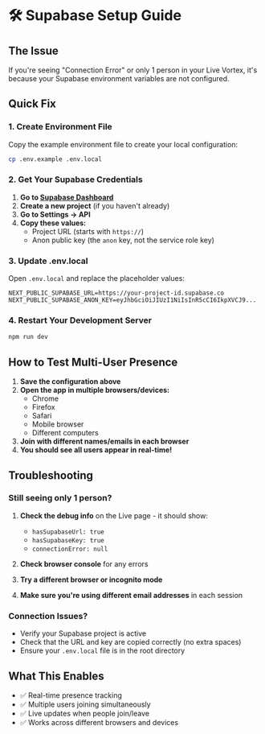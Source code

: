 # 🛠 Supabase Setup Guide

## The Issue
If you're seeing "Connection Error" or only 1 person in your Live Vortex, it's because your Supabase environment variables are not configured.

## Quick Fix

### 1. Create Environment File
Copy the example environment file to create your local configuration:
```bash
cp .env.example .env.local
```

### 2. Get Your Supabase Credentials

1. **Go to [Supabase Dashboard](https://supabase.com/dashboard)**
2. **Create a new project** (if you haven't already)
3. **Go to Settings → API**
4. **Copy these values:**
   - Project URL (starts with `https://`)
   - Anon public key (the `anon` key, not the service role key)

### 3. Update .env.local
Open `.env.local` and replace the placeholder values:

```env
NEXT_PUBLIC_SUPABASE_URL=https://your-project-id.supabase.co
NEXT_PUBLIC_SUPABASE_ANON_KEY=eyJhbGciOiJIUzI1NiIsInR5cCI6IkpXVCJ9...
```

### 4. Restart Your Development Server
```bash
npm run dev
```

## How to Test Multi-User Presence

1. **Save the configuration above**
2. **Open the app in multiple browsers/devices:**
   - Chrome
   - Firefox
   - Safari
   - Mobile browser
   - Different computers
3. **Join with different names/emails in each browser**
4. **You should see all users appear in real-time!**

## Troubleshooting

### Still seeing only 1 person?
1. **Check the debug info** on the Live page - it should show:
   - `hasSupabaseUrl: true`
   - `hasSupabaseKey: true`
   - `connectionError: null`

2. **Check browser console** for any errors
3. **Try a different browser or incognito mode**
4. **Make sure you're using different email addresses** in each session

### Connection Issues?
- Verify your Supabase project is active
- Check that the URL and key are copied correctly (no extra spaces)
- Ensure your `.env.local` file is in the root directory

## What This Enables
- ✅ Real-time presence tracking
- ✅ Multiple users joining simultaneously  
- ✅ Live updates when people join/leave
- ✅ Works across different browsers and devices
